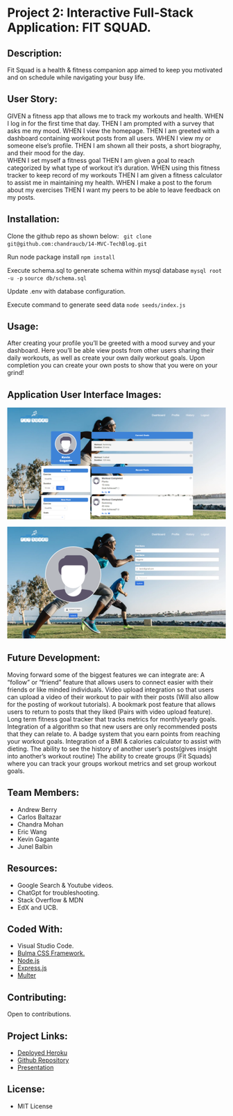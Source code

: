 # Project 2: Interactive Full-Stack Application: FIT SQUAD.

## Description:

Fit Squad is a health & fitness companion app aimed to keep you motivated and on schedule while navigating your busy life.

## User Story:

GIVEN a fitness app that allows me to track my workouts and health.
WHEN I log in for the first time that day.
THEN I am prompted with a survey that asks me my mood.
WHEN I view the homepage.
THEN I am greeted with a dashboard containing workout posts from all users.
WHEN I view my or someone else’s profile.
THEN I am shown all their posts, a short biography, and their mood for the day.  
WHEN I set myself a fitness goal
THEN I am given a goal to reach categorized by what type of workout it’s duration.
WHEN using this fitness tracker to keep record of my workouts
THEN I am given a fitness calculator to assist me in maintaining my health.
WHEN I make a post to the forum about my exercises
THEN I want my peers to be able to leave feedback on my posts.

## Installation:

Clone the github repo as shown below:
` git clone git@github.com:chandraucb/14-MVC-TechBlog.git`

Run node package install
`npm install`

Execute schema.sql to generate schema within mysql database
`mysql root -u -p`
`source db/schema.sql`

Update .env with database configuration.

Execute command to generate seed data
`node seeds/index.js `

## Usage:

After creating your profile you’ll be greeted with a mood survey and your dashboard. Here you’ll be able view posts from other users sharing their daily workouts, as well as create your own daily workout goals. Upon completion you can create your own posts to show that you were on your grind!

## Application User Interface Images:

![Dashboard](./public/assets/images/FireShot%20Capture%20008%20-%20Fit%20Squad%20-%20fit-squad-805c3e11f44f.herokuapp.com.png)

![Profile Page](./public/assets/images/FireShot%20Capture%20009%20-%20Fit%20Squad%20-%20fit-squad-805c3e11f44f.herokuapp.com.png)

## Future Development:

Moving forward some of the biggest features we can integrate are:
A “follow” or “friend” feature that allows users to connect easier with their friends or like minded individuals.
Video upload integration so that users can upload a video of their workout to pair with their posts (Will also allow for the posting of workout tutorials).
A bookmark post feature that allows users to return to posts that they liked (Pairs with video upload feature).
Long term fitness goal tracker that tracks metrics for month/yearly goals.
Integration of a algorithm so that new users are only recommended posts that they can relate to.
A badge system that you earn points from reaching your workout goals.
Integration of a BMI & calories calculator to assist with dieting.
The ability to see the history of another user’s posts(gives insight into another’s workout routine)
The ability to create groups (Fit Squads) where you can track your groups workout metrics and set group workout goals.

## Team Members:

- Andrew Berry
- Carlos Baltazar
- Chandra Mohan
- Eric Wang
- Kevin Gagante
- Junel Balbin

## Resources:

- Google Search & Youtube videos.
- ChatGpt for troubleshooting.
- Stack Overflow & MDN
- EdX and UCB.

## Coded With:

- Visual Studio Code.
- [Bulma CSS Framework.](https://bulma.io/)
- [Node.js](https://nodejs.org/en)
- [Express.js](https://expressjs.com/)
- [Multer](https://www.npmjs.com/package/multer)

## Contributing:

Open to contributions.

## Project Links:

- [Deployed Heroku](https://fit-squad-805c3e11f44f.herokuapp.com)
- [Github Repository](https://github.com/carlosmb001/fit_squad)
- [Presentation](https://docs.google.com/presentation/d/1BxDBs4zXbnkfWr21ou7s5M8Zy2tBDmPrzxjfOKQ-A3w/edit#slide=id.g2752a1e6d71_0_25)

## License:

- MIT License
